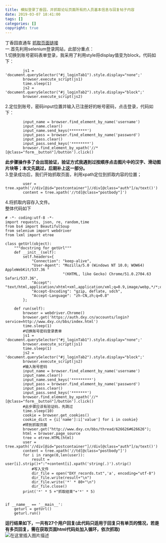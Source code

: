 ```yaml
---
title: 模拟登录丁香园，并抓取论坛页面所有的人员基本信息与回复帖子内容
date: 2019-03-07 18:41:00
tags: []
categories: []
copyright: true
---
```

丁香园直通车 [ 抓取页面链接 ](http://www.dxy.cn/bbs/thread/626626#626626)  
一.首先利用selenium登录网站，此部分重点：  
1.切换到账号密码表单登录，我采用了利用style将display值变为block，代码如下：

    
    
    		js1 = 'document.querySelector("#j_loginTab1").style.display="none";'
    		browser.execute_script(js1)
    		time.sleep(1)
    		js2 = 'document.querySelector("#j_loginTab2").style.display="block";'
    		browser.execute_script(js2)
    

2.定位到账号，密码input位置并输入已注册好的帐号密码，点击登录，代码如下：

    
    
    		input_name = browser.find_element_by_name('username')
    		input_name.clear()
    		input_name.send_keys(********')
    		input_pass = browser.find_element_by_name('password')
    		input_pass.clear()
    		input_pass.send_keys('********')
    		browser.find_element_by_xpath('//*[@class="form__button"]/button').click()
    

**此步骤操作多了会出现验证，验证方式我遇到过按顺序点击图片中的汉字、滑动图片块等；本文先跳过，后期补上这一部分。**  
3.登录成功后，我们开始抓取页面，利用xpath定位到抓取内容的位置；

    
    
    		user = tree.xpath('//div[@id="postcontainer"]//div[@class="auth"]/a/text()')
    		content = tree.xpath('//td[@class="postbody"]')
    

4.将抓取内容存入文件。  
整体代码如下

    
    
    # -*- coding:utf-8 -*-
    import requests, json, re, random,time
    from bs4 import BeautifulSoup
    from selenium import webdriver
    from lxml import etree
    
    class getUrl(object):
    	"""docstring for getUrl"""
    	def __init__(self):
    		self.headers={
                "Connection": "keep-alive",  
                "User-Agent": "Mozilla/5.0 (Windows NT 10.0; WOW64) AppleWebKit/537.36 "  
                              "(KHTML, like Gecko) Chrome/51.0.2704.63 Safari/537.36",  
                "Accept": "text/html,application/xhtml+xml,application/xml;q=0.9,image/webp,*/*;q=0.8",  
                "Accept-Encoding": "gzip, deflate, sdch",  
                "Accept-Language": "zh-CN,zh;q=0.8"
            };
    
    	def run(self):
    		browser = webdriver.Chrome()
    		browser.get('https://auth.dxy.cn/accounts/login?service=http://www.dxy.cn/bbs/index.html')
    		time.sleep(1)
    		#切换账号密码登录表单
    		js1 = 'document.querySelector("#j_loginTab1").style.display="none";'
    		browser.execute_script(js1)
    		time.sleep(1)
    		js2 = 'document.querySelector("#j_loginTab2").style.display="block";'
    		browser.execute_script(js2)
    		#输入账号密码
    		input_name = browser.find_element_by_name('username')
    		input_name.clear()
    		input_name.send_keys('*********')
    		input_pass = browser.find_element_by_name('password')
    		input_pass.clear()
    		input_pass.send_keys('*******')
    		browser.find_element_by_xpath('//*[@class="form__button"]/button').click()
    		#此步骤应该有验证码，先跳过
    		time.sleep(10)
    		cookie = browser.get_cookies()
    		cookie_dict = {i['name']:i['value'] for i in cookie}
    		#转到抓取页面
    		browser.get("http://www.dxy.cn/bbs/thread/626626#626626"); 
    		html = browser.page_source
    		tree = etree.HTML(html)
    		user = tree.xpath('//div[@id="postcontainer"]//div[@class="auth"]/a/text()')
    		content = tree.xpath('//td[@class="postbody"]')
    		for i in range(0,len(user)):
    			result = user[i].strip()+":"+content[i].xpath('string(.)').strip()
    			#写入文件
    			dir_file = open("DXY_records.txt",'a', encoding="utf-8")
    			dir_file.write(result+"\n")
    			dir_file.write('*' * 80+"\n")
    			dir_file.close()
    		print('*' * 5 +"抓取结束"+'*' * 5)
    
    
    if __name__ == '__main__':
    	geturl = getUrl()
    	geturl.run()
    

**运行结果如下，一共有27个用户回复(此代码只适用于回复只有单页的情况，若是有多页回复，需在获取页面html代码处加入循环，依次抓取)**  
![在这里插入图片描述](https://img-blog.csdnimg.cn/20190307184025117.png?x-oss-process=image/watermark,type_ZmFuZ3poZW5naGVpdGk,shadow_10,text_aHR0cHM6Ly9ibG9nLmNzZG4ubmV0L25hb25hbzc3,size_16,color_FFFFFF,t_70)


